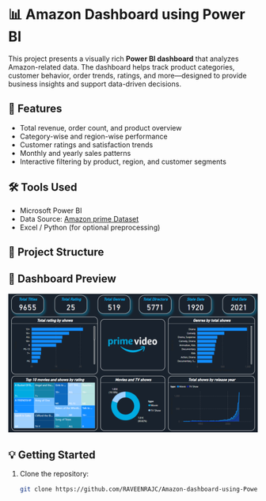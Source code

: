 # 📊 Amazon Dashboard using Power BI

This project presents a visually rich **Power BI dashboard** that analyzes Amazon-related data. The dashboard helps track product categories, customer behavior, order trends, ratings, and more—designed to provide business insights and support data-driven decisions.

## 🚀 Features

- Total revenue, order count, and product overview
- Category-wise and region-wise performance
- Customer ratings and satisfaction trends
- Monthly and yearly sales patterns
- Interactive filtering by product, region, and customer segments

## 🛠 Tools Used

- Microsoft Power BI
-  Data Source: [Amazon prime Dataset](https://github.com/RAVEENRAJC/Amazon-dashboard-using-Power-BI/blob/main/amazon_prime_titles.csv) 
- Excel / Python (for optional preprocessing)

## 📂 Project Structure


## 📸 Dashboard Preview

![Amazon Dashboard](https://github.com/RAVEENRAJC/Amazon-dashboard-using-Power-BI/blob/main/dashboard.png)

## 💡 Getting Started

1. Clone the repository:
   ```bash
   git clone https://github.com/RAVEENRAJC/Amazon-dashboard-using-Power-BI-.git
